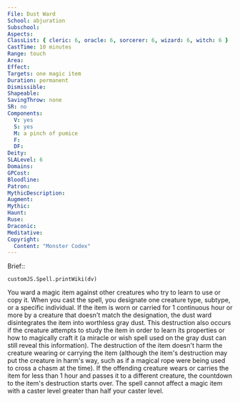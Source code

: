 ```yaml
---
File: Dust Ward
School: abjuration
Subschool: 
Aspects: 
ClassList: { cleric: 6, oracle: 6, sorcerer: 6, wizard: 6, witch: 6 }
CastTime: 10 minutes
Range: touch
Area: 
Effect: 
Targets: one magic item
Duration: permanent
Dismissible: 
Shapeable: 
SavingThrow: none
SR: no
Components:
  V: yes
  S: yes
  M: a pinch of pumice
  F: 
  DF: 
Deity: 
SLALevel: 6
Domains: 
GPCost: 
Bloodline: 
Patron: 
MythicDescription: 
Augment: 
Mythic: 
Haunt: 
Ruse: 
Draconic: 
Meditative: 
Copyright:
  Content: "Monster Codex"
---
```

Brief:: 

```dataviewjs
customJS.Spell.printWiki(dv)
```

You ward a magic item against other creatures who try to learn to use or copy it. When you cast the spell, you designate one creature type, subtype, or a specific individual. If the item is worn or carried for 1 continuous hour or more by a creature that doesn't match the designation, the dust ward disintegrates the item into worthless gray dust. This destruction also occurs if the creature attempts to study the item in order to learn its properties  or how to magically craft it (a miracle or wish spell used on the gray dust can still reveal this information). The destruction of the item doesn't harm the creature wearing or carrying the item (although the item's destruction may put the creature in harm's way, such as if a magical rope were being used to cross a chasm at the time). If the offending creature wears or carries the item for less than 1 hour and passes it to a different creature, the countdown to the item's destruction starts over.  The spell cannot affect a magic item with a caster level greater than half your caster level.
